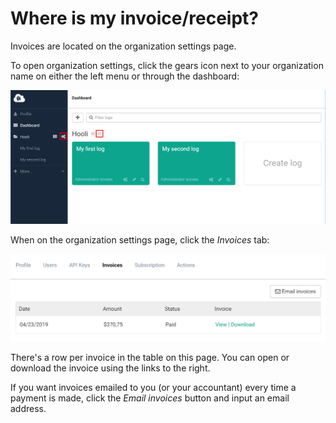 # Where is my invoice/receipt?

Invoices are located on the organization settings page.

To open organization settings, click the gears icon next to your organization name on either the left menu or through the dashboard:

![Organization settings](images/organization-settings.png)

When on the organization settings page, click the _Invoices_ tab:

![Invoices on organization settings](images/invoices-tab.png)

There's a row per invoice in the table on this page. You can open or download the invoice using the links to the right.

If you want invoices emailed to you (or your accountant) every time a payment is made, click the *Email invoices* button and input an email address.